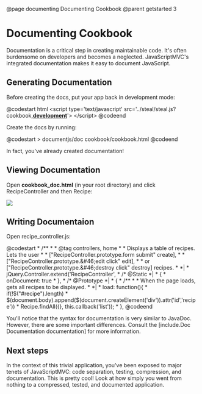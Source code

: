 @page documenting Documenting Cookbook
@parent getstarted 3
<h1 class='addFavorite'>Documenting Cookbook</h1>

<p>Documentation is a critical step in creating maintainable code. 
It's often burdensome on developers and becomes a neglected. 
JavaScriptMVC's integrated documentation makes it easy to document JavaScript.
</p>
<h2>Generating Documentation</h2>
<p>Before creating the docs, put your app back in development mode:</p>
@codestart html
&lt;script type='text/javascript' 
       src='../steal/steal.js?cookbook,<span style="text-decoration:underline;"><b>development</b></span>'>
&lt;/script>
@codeend
<p>Create the docs by running:</p>
@codestart
> documentjs/doc cookbook/cookbook.html
@codeend
<p>In fact, you've already created documentation!</p>
<h2>Viewing Documentation
</h2>
<p> Open <b>cookbook_doc.html</b> (in your root directory) and click RecipeController and then Recipe:
</p>
<img src='http://wiki.javascriptmvc.com/wiki/images/2/27/Docs.png' />


<h2>Writing Documentaion</h2>
<p>Open recipe_controller.js:
</p>
@codestart
* /**
*  * @tag controllers, home
*  * Displays a table of recipes.  Lets the user 
*  * &#91;"RecipeController.prototype.form submit" create&#93;, 
*  * &#91;"RecipeController.prototype.&amp;#46;edit click" edit&#93;,
*  * or &#91;"RecipeController.prototype.&amp;#46;destroy click" destroy&#93; recipes.
*  *|
* jQuery.Controller.extend('RecipeController',
* /* @Static *|
* {
*    onDocument: true
* },
* /* @Prototype *|
* {
*    /**
*     * When the page loads, gets all recipes to be displayed.
*     *|
*    load: function(){
*        if(!$("#recipe").length) 
*            $(document.body).append($(document.createElement('div')).attr('id','recipe'))
*        Recipe.findAll({}, this.callback('list'));
*    },
@codeend
<p>  You'll notice that the syntax for documentation is very similar to JavaDoc.  
However, there are some important differences.  Consult the [include.Doc Documentation documentation]
for more information.
</p>
<h2>Next steps
</h2>

<p>In the context of this trivial application, you've been exposed to major tenets of JavaScriptMVC: 
code separation, testing, compression, and documentation. This is pretty cool! Look at how simply you went from nothing to a compressed, tested, and documented application.
</p>
